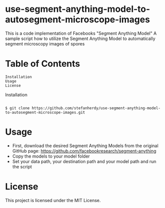 # use-segment-anything-model-to-autosegment-microscope-images


This is a code implementation of Facebooks "Segment Anything Model"
A sample script how to utilize the Segment Anything Model to automatically segment microscopy images of spores

# Table of Contents

    Installation
    Usage
    License

Installation

```shell

$ git clone https://github.com/stefanherdy/use-segment-anything-model-to-autosegment-microscope-images.git
```
# Usage

-  First, download the desired Segment Anything Models from the original GitHub page:
   https://github.com/facebookresearch/segment-anything
-  Copy the models to your model folder
-  Set your data path, your destination path and your model path and run the script

# License

This project is licensed under the MIT License.
